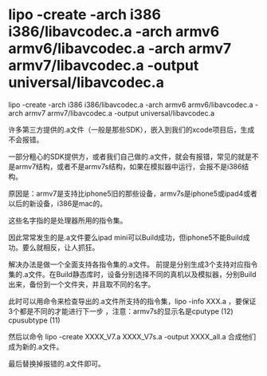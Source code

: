 # lipo -create -arch i386 i386/libavcodec.a -arch armv6 armv6/libavcodec.a -arch armv7 armv7/libavcodec.a -output universal/libavcodec.a

lipo -create -arch i386 i386/libavcodec.a -arch armv6 armv6/libavcodec.a -arch armv7 armv7/libavcodec.a -output universal/libavcodec.a

许多第三方提供的.a文件（一般是那些SDK），嵌入到我们的xcode项目后，生成不会报错。
 
一部分粗心的SDK提供方，或者我们自己做的.a文件，就会有报错，常见的就是不是armv7结构，或者不是armv7s结构，如果在模拟器中运行，会报不是i386结构。
 
原因是：armv7是支持比iphone5旧的那些设备，armv7s是iphone5或ipad4或者以后的新设备，i386是mac的。
 
这些名字指的是处理器所用的指令集。
 
因此常常发生的是.a文件要么ipad mini可以Build成功，但iphone5不能Build成功。要么就相反，让人抓狂。
 
解决办法是做一个全面支持各指令集的.a文件。
前提是分别生成3个支持对应指令集的.a文件。在Build静态库时，设备分别选择不同的真机以及模拟器，分别Build出来，备份到一个文件夹，并且取不同的名字。
 
此时可以用命令来检查导出的.a文件所支持的指令集，lipo -info XXX.a ，要保证3个都是不同的才能进行下一步 ，注意：armv7s的显示名是cputype (12) cpusubtype (11)
 
然后以命令 lipo -create XXXX_V7.a XXXX_V7s.a -output XXXX_all.a 合成他们成为新的.a文件。
 
最后替换掉报错的.a文件即可。 

